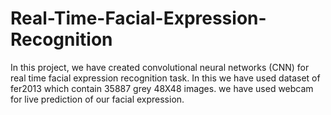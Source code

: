 # Real-Time-Facial-Expression-Recognition
In this project, we have created convolutional neural networks (CNN) for real time facial expression recognition task. 
In this we have used dataset of fer2013 which contain 35887  grey 48X48 images.
we have used webcam for live prediction of our facial expression.
